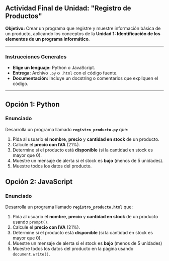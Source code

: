 
## **Actividad Final de Unidad: "Registro de Productos"**
**Objetivo:**
Crear un programa que registre y muestre información básica de un producto, aplicando los conceptos de la **Unidad 1: Identificación de los elementos de un programa informático**.

---

### **Instrucciones Generales**
- **Elige un lenguaje:** Python o JavaScript.
- **Entrega:** Archivo `.py` o `.html` con el código fuente.
- **Documentación:** Incluye un docstring o comentarios que expliquen el código.

---

## **Opción 1: Python**
### **Enunciado**
Desarrolla un programa llamado **`registro_producto.py`** que:
1. Pida al usuario el **nombre**, **precio** y **cantidad en stock** de un producto.
2. Calcule el **precio con IVA** (21%).
3. Determine si el producto está **disponible** (si la cantidad en stock es mayor que 0).
4. Muestre un mensaje de alerta si el stock es **bajo** (menos de 5 unidades).
5. Muestre todos los datos del producto.


## **Opción 2: JavaScript**
### **Enunciado**
Desarrolla un programa llamado **`registro_producto.html`** que:
1. Pida al usuario el **nombre**, **precio** y **cantidad en stock** de un producto usando `prompt()`.
2. Calcule el **precio con IVA** (21%).
3. Determine si el producto está **disponible** (si la cantidad en stock es mayor que 0).
4. Muestre un mensaje de alerta si el stock es **bajo** (menos de 5 unidades)
5. Muestre todos los datos del producto en la página usando `document.write()`.

